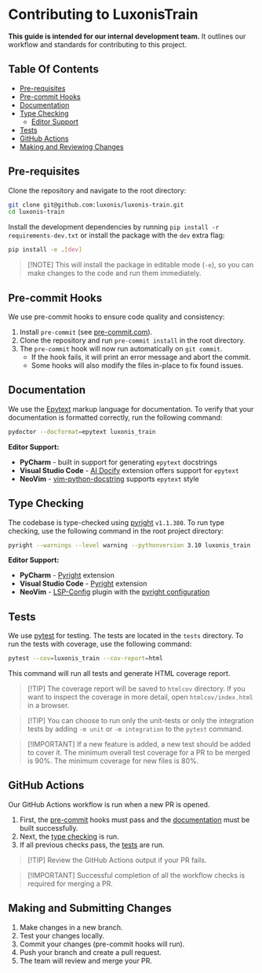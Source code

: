 # Contributing to LuxonisTrain

**This guide is intended for our internal development team.**
It outlines our workflow and standards for contributing to this project.

## Table Of Contents

- [Pre-requisites](#pre-requisites)
- [Pre-commit Hooks](#pre-commit-hooks)
- [Documentation](#documentation)
- [Type Checking](#type-checking)
  - [Editor Support](#editor-support)
- [Tests](#tests)
- [GitHub Actions](#github-actions)
- [Making and Reviewing Changes](#making-and-reviewing-changes)

## Pre-requisites

Clone the repository and navigate to the root directory:

```bash
git clone git@github.com:luxonis/luxonis-train.git
cd luxonis-train
```

Install the development dependencies by running `pip install -r requirements-dev.txt` or install the package with the `dev` extra flag:

```bash
pip install -e .[dev]
```

> \[!NOTE\]
> This will install the package in editable mode (`-e`),
> so you can make changes to the code and run them immediately.

## Pre-commit Hooks

We use pre-commit hooks to ensure code quality and consistency:

1. Install `pre-commit` (see [pre-commit.com](https://pre-commit.com/#install)).
1. Clone the repository and run `pre-commit install` in the root directory.
1. The `pre-commit` hook will now run automatically on `git commit`.
   - If the hook fails, it will print an error message and abort the commit.
   - Some hooks will also modify the files in-place to fix found issues.

## Documentation

We use the [Epytext](https://epydoc.sourceforge.net/epytext.html) markup language for documentation.
To verify that your documentation is formatted correctly, run the following command:

```bash
pydoctor --docformat=epytext luxonis_train
```

**Editor Support:**

- **PyCharm** - built in support for generating `epytext` docstrings
- **Visual Studio Code** - [AI Docify](https://marketplace.visualstudio.com/items?itemName=AIC.docify) extension offers support for `epytext`
- **NeoVim** - [vim-python-docstring](https://github.com/pixelneo/vim-python-docstring) supports `epytext` style

## Type Checking

The codebase is type-checked using [pyright](https://github.com/microsoft/pyright) `v1.1.380`. To run type checking, use the following command in the root project directory:

```bash
pyright --warnings --level warning --pythonversion 3.10 luxonis_train
```

**Editor Support:**

- **PyCharm** - [Pyright](https://plugins.jetbrains.com/plugin/24145-pyright) extension
- **Visual Studio Code** - [Pyright](https://marketplace.visualstudio.com/items?itemName=ms-pyright.pyright) extension
- **NeoVim** - [LSP-Config](https://github.com/neovim/nvim-lspconfig) plugin with the [pyright configuration](https://github.com/neovim/nvim-lspconfig/blob/master/doc/server_configurations.md#pyright)

## Tests

We use [pytest](https://docs.pytest.org/en/stable/) for testing.
The tests are located in the `tests` directory. To run the tests with coverage, use the following command:

```bash
pytest --cov=luxonis_train --cov-report=html
```

This command will run all tests and generate HTML coverage report.

> \[!TIP\]
> The coverage report will be saved to `htmlcov` directory.
> If you want to inspect the coverage in more detail, open `htmlcov/index.html` in a browser.

> \[!TIP\]
> You can choose to run only the unit-tests or only the integration tests by adding `-m unit` or `-m integration` to the `pytest` command.

> \[!IMPORTANT\]
> If a new feature is added, a new test should be added to cover it.
> The minimum overall test coverage for a PR to be merged is 90%.
> The minimum coverage for new files is 80%.

## GitHub Actions

Our GitHub Actions workflow is run when a new PR is opened.

1. First, the [pre-commit](#pre-commit-hooks) hooks must pass and the [documentation](#documentation) must be built successfully.
1. Next, the [type checking](#type-checking) is run.
1. If all previous checks pass, the [tests](#tests) are run.

> \[!TIP\]
> Review the GitHub Actions output if your PR fails.

> \[!IMPORTANT\]
> Successful completion of all the workflow checks is required for merging a PR.

## Making and Submitting Changes

1. Make changes in a new branch.
1. Test your changes locally.
1. Commit your changes (pre-commit hooks will run).
1. Push your branch and create a pull request.
1. The team will review and merge your PR.
